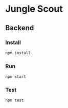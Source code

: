 # Jungle Scout
## Backend

### Install
```bash
npm install
```

### Run
```bash
npm start
```

### Test
```bash
npm test
```